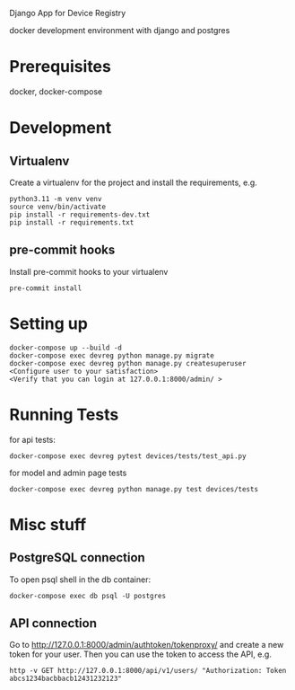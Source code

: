 Django App for Device Registry

docker development environment with django and postgres

# Prerequisites

docker,
docker-compose

# Development

## Virtualenv

Create a virtualenv for the project and install the requirements, e.g.

```
python3.11 -m venv venv
source venv/bin/activate
pip install -r requirements-dev.txt
pip install -r requirements.txt
```

## pre-commit hooks

Install pre-commit hooks to your virtualenv

```
pre-commit install
```



# Setting up

```
docker-compose up --build -d
docker-compose exec devreg python manage.py migrate
docker-compose exec devreg python manage.py createsuperuser
<Configure user to your satisfaction>
<Verify that you can login at 127.0.0.1:8000/admin/ >
```

# Running Tests

for api tests:
```
docker-compose exec devreg pytest devices/tests/test_api.py
```

for model and admin page tests

```
docker-compose exec devreg python manage.py test devices/tests
```

# Misc stuff

## PostgreSQL connection

To open psql shell in the db container:

```
docker-compose exec db psql -U postgres
```

## API connection

Go to http://127.0.0.1:8000/admin/authtoken/tokenproxy/
and create a new token for your user.
Then you can use the token to access the API, e.g.

```
http -v GET http://127.0.0.1:8000/api/v1/users/ "Authorization: Token abcs1234bacbbacb12431232123"
```
